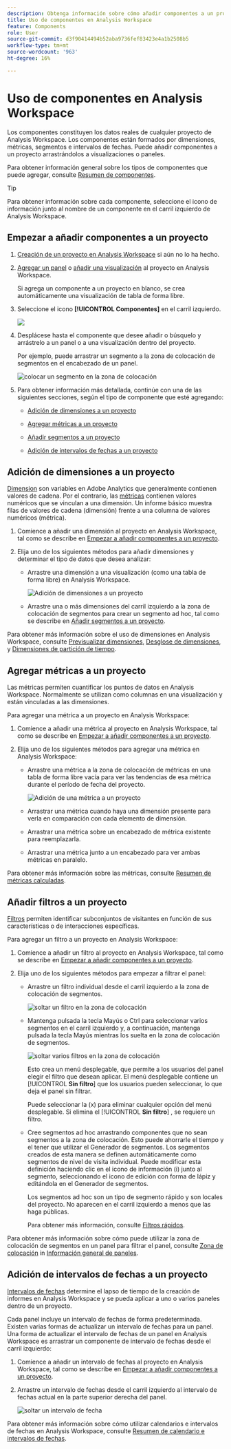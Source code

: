 ```yaml
---
description: Obtenga información sobre cómo añadir componentes a un proyecto en Analysis Workspace
title: Uso de componentes en Analysis Workspace
feature: Components
role: User
source-git-commit: d3f90414494b52aba9736fef83423e4a1b2508b5
workflow-type: tm+mt
source-wordcount: '963'
ht-degree: 16%

---
```


# Uso de componentes en Analysis Workspace

Los componentes constituyen los datos reales de cualquier proyecto de Analysis Workspace. Los componentes están formados por dimensiones, métricas, segmentos e intervalos de fechas. Puede añadir componentes a un proyecto arrastrándolos a visualizaciones o paneles.

Para obtener información general sobre los tipos de componentes que puede agregar, consulte [Resumen de componentes](/help/components/overview.md).

>[!TIP]
>
>Para obtener información sobre cada componente, seleccione el icono de información junto al nombre de un componente en el carril izquierdo de Analysis Workspace.

## Empezar a añadir componentes a un proyecto

1. [Creación de un proyecto en Analysis Workspace](/help/analysis-workspace/build-workspace-project/create-projects.md) si aún no lo ha hecho.

1. [Agregar un panel](/help/analysis-workspace/c-panels/panels.md) o [añadir una visualización](/help/analysis-workspace/visualizations/freeform-analysis-visualizations.md#add-visualizations-to-a-panel) al proyecto en Analysis Workspace.

   Si agrega un componente a un proyecto en blanco, se crea automáticamente una visualización de tabla de forma libre.

1. Seleccione el icono **[!UICONTROL Componentes]** en el carril izquierdo.

   ![](assets/build-components.png)

1. Desplácese hasta el componente que desee añadir o búsquelo y arrástrelo a un panel o a una visualización dentro del proyecto.

   Por ejemplo, puede arrastrar un segmento a la zona de colocación de segmentos en el encabezado de un panel.

   ![colocar un segmento en la zona de colocación](assets/filter-dropzone.png)

1. Para obtener información más detallada, continúe con una de las siguientes secciones, según el tipo de componente que esté agregando:

   * [Adición de dimensiones a un proyecto](#add-dimensions-to-a-project)

   * [Agregar métricas a un proyecto](#add-metrics-to-a-project)

   * [Añadir segmentos a un proyecto](#add-segments-to-a-project)

   * [Adición de intervalos de fechas a un proyecto](#add-date-ranges-to-a-project)

## Adición de dimensiones a un proyecto

[Dimension](/help/components/dimensions/overview.md) son variables en Adobe Analytics que generalmente contienen valores de cadena. Por el contrario, las [métricas](/help/components/calc-metrics/calc-metr-overview.md) contienen valores numéricos que se vinculan a una dimensión. Un informe básico muestra filas de valores de cadena (dimensión) frente a una columna de valores numéricos (métrica).

1. Comience a añadir una dimensión al proyecto en Analysis Workspace, tal como se describe en [Empezar a añadir componentes a un proyecto](#begin-adding-components-to-a-project).

1. Elija uno de los siguientes métodos para añadir dimensiones y determinar el tipo de datos que desea analizar:

   * Arrastre una dimensión a una visualización (como una tabla de forma libre) en Analysis Workspace.

     ![Adición de dimensiones a un proyecto](assets/add-dimensions.png)

   * Arrastre una o más dimensiones del carril izquierdo a la zona de colocación de segmentos para crear un segmento ad hoc, tal como se describe en [Añadir segmentos a un proyecto](#add-segments-to-a-project).

Para obtener más información sobre el uso de dimensiones en Analysis Workspace, consulte [Previsualizar dimensiones](/help/components/dimensions/view-dimensions.md), [Desglose de dimensiones](/help/components/dimensions/t-breakdown-fa.md), y [Dimensiones de partición de tiempo](/help/components/dimensions/time-parting-dimensions.md).

## Agregar métricas a un proyecto

Las métricas permiten cuantificar los puntos de datos en Analysis Workspace. Normalmente se utilizan como columnas en una visualización y están vinculadas a las dimensiones.

Para agregar una métrica a un proyecto en Analysis Workspace:

1. Comience a añadir una métrica al proyecto en Analysis Workspace, tal como se describe en [Empezar a añadir componentes a un proyecto](#begin-adding-components-to-a-project).

1. Elija uno de los siguientes métodos para agregar una métrica en Analysis Workspace:

   * Arrastre una métrica a la zona de colocación de métricas en una tabla de forma libre vacía para ver las tendencias de esa métrica durante el período de fecha del proyecto.

     ![Adición de una métrica a un proyecto](assets/add-metrics.png)

   * Arrastrar una métrica cuando haya una dimensión presente para verla en comparación con cada elemento de dimensión.

   * Arrastrar una métrica sobre un encabezado de métrica existente para reemplazarla.

   * Arrastrar una métrica junto a un encabezado para ver ambas métricas en paralelo.

Para obtener más información sobre las métricas, consulte [Resumen de métricas calculadas](/help/components/calc-metrics/calc-metr-overview.md).

## Añadir filtros a un proyecto

[Filtros](/help/components/filters/filters-overview.md) permiten identificar subconjuntos de visitantes en función de sus características o de interacciones específicas.

Para agregar un filtro a un proyecto en Analysis Workspace:

1. Comience a añadir un filtro al proyecto en Analysis Workspace, tal como se describe en [Empezar a añadir componentes a un proyecto](#begin-adding-components-to-a-project).

1. Elija uno de los siguientes métodos para empezar a filtrar el panel:

   * Arrastre un filtro individual desde el carril izquierdo a la zona de colocación de segmentos.

     ![soltar un filtro en la zona de colocación](assets/filter-dropzone.png)

   * Mantenga pulsada la tecla Mayús o Ctrl para seleccionar varios segmentos en el carril izquierdo y, a continuación, mantenga pulsada la tecla Mayús mientras los suelta en la zona de colocación de segmentos.

     ![soltar varios filtros en la zona de colocación](assets/filter-dropzone-multiple.png)

     Esto crea un menú desplegable, que permite a los usuarios del panel elegir el filtro que desean aplicar. El menú desplegable contiene un [!UICONTROL **Sin filtro**] que los usuarios pueden seleccionar, lo que deja el panel sin filtrar.

     Puede seleccionar la (x) para eliminar cualquier opción del menú desplegable. Si elimina el [!UICONTROL **Sin filtro**] , se requiere un filtro.

   * Cree segmentos ad hoc arrastrando componentes que no sean segmentos a la zona de colocación. Esto puede ahorrarle el tiempo y el tener que utilizar el Generador de segmentos. Los segmentos creados de esta manera se definen automáticamente como segmentos de nivel de visita individual. Puede modificar esta definición haciendo clic en el icono de información (i) junto al segmento, seleccionando el icono de edición con forma de lápiz y editándola en el Generador de segmentos.

     Los segmentos ad hoc son un tipo de segmento rápido y son locales del proyecto. No aparecen en el carril izquierdo a menos que las haga públicas.

     Para obtener más información, consulte [Filtros rápidos](/help/components/filters/quick-filters.md).

Para obtener más información sobre cómo puede utilizar la zona de colocación de segmentos en un panel para filtrar el panel, consulte [Zona de colocación](/help/analysis-workspace/c-panels/panels.md#drop-zone) in [Información general de paneles](/help/analysis-workspace/c-panels/panels.md).

## Adición de intervalos de fechas a un proyecto

[Intervalos de fechas](/help/components/date-ranges/custom-date-ranges.md) determine el lapso de tiempo de la creación de informes en Analysis Workspace y se pueda aplicar a uno o varios paneles dentro de un proyecto.

Cada panel incluye un intervalo de fechas de forma predeterminada. Existen varias formas de actualizar un intervalo de fechas para un panel. Una forma de actualizar el intervalo de fechas de un panel en Analysis Workspace es arrastrar un componente de intervalo de fechas desde el carril izquierdo:

1. Comience a añadir un intervalo de fechas al proyecto en Analysis Workspace, tal como se describe en [Empezar a añadir componentes a un proyecto](#begin-adding-components-to-a-project).

1. Arrastre un intervalo de fechas desde el carril izquierdo al intervalo de fechas actual en la parte superior derecha del panel.

   ![soltar un intervalo de fecha](assets/daterange-drop.png)

Para obtener más información sobre cómo utilizar calendarios e intervalos de fechas en Analysis Workspace, consulte [Resumen de calendario e intervalos de fechas](/help/components/date-ranges/custom-date-ranges.md).

